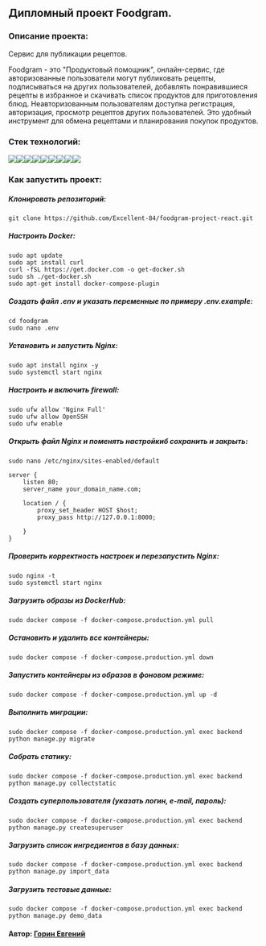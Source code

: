 ## Дипломный проект Foodgram.

### Описание проекта: 

Cервис для публикации рецептов.

Foodgram - это "Продуктовый помощник", онлайн-сервис, где авторизованные пользователи могут публиковать рецепты, подписываться на других пользователей, добавлять понравившиеся рецепты в избранное и скачивать список продуктов для приготовления блюд. Неавторизованным пользователям доступна регистрация, авторизация, просмотр рецептов других пользователей. Это удобный инструмент для обмена рецептами и планирования покупок продуктов.

### Стек технологий:
<img src="https://img.shields.io/badge/Python-FFFFFF?style=for-the-badge&logo=python&logoColor=3776AB"/><img src="https://img.shields.io/badge/django-FFFFFF?style=for-the-badge&logo=django&logoColor=082E08"/><img src="https://img.shields.io/badge/Django REST Framework-FFFFFF?style=for-the-badge&logo=&logoColor=361508"/><img src="https://img.shields.io/badge/PostgreSQL-FFFFFF?style=for-the-badge&logo=PostgreSQL&logoColor=4169E1"/><img src="https://img.shields.io/badge/Nginx-FFFFFF?style=for-the-badge&logo=Nginx&logoColor=009639"/><img src="https://img.shields.io/badge/gunicorn-FFFFFF?style=for-the-badge&logo=gunicorn&logoColor=499848"/><img src="https://img.shields.io/badge/GitHub Actions-FFFFFF?style=for-the-badge&logo=GitHub Actions&logoColor=2088FF"/><img src="https://img.shields.io/badge/Docker-FFFFFF?style=for-the-badge&logo=Docker&logoColor=2496ED"/><img src="https://img.shields.io/badge/Yandex Cloud-FFFFFF?style=for-the-badge&logo=Yandex Cloud&logoColor=5282FF"/>

### Как запустить проект: 

##### Клонировать репозиторий: 
``` 
git clone https://github.com/Excellent-84/foodgram-project-react.git
```
##### Настроить Docker:
``` 
sudo apt update
sudo apt install curl
curl -fSL https://get.docker.com -o get-docker.sh
sudo sh ./get-docker.sh
sudo apt-get install docker-compose-plugin
```
##### Создать файл .env и указать переменные по примеру .env.example:
``` 
cd foodgram
sudo nano .env
```
##### Установить и запустить Nginx:
```
sudo apt install nginx -y
sudo systemctl start nginx
```
##### Настроить и включить firewall:
```
sudo ufw allow 'Nginx Full'
sudo ufw allow OpenSSH
sudo ufw enable
```
##### Открыть файл Nginx и поменять настройкиб сохранить и закрыть:
```
sudo nano /etc/nginx/sites-enabled/default
```
```
server {
    listen 80;
    server_name your_domain_name.com;
    
    location / {
        proxy_set_header HOST $host;
        proxy_pass http://127.0.0.1:8000;

    }
}
```
##### Проверить корректность настроек и перезапустить Nginx: 
```
sudo nginx -t
sudo systemctl start nginx
```
##### Загрузить образы из DockerHub:
```
sudo docker compose -f docker-compose.production.yml pull
```
##### Остановить и удалить все контейнеры:
```
sudo docker compose -f docker-compose.production.yml down
```
##### Запустить контейнеры из образов в фоновом режиме: 
```
sudo docker compose -f docker-compose.production.yml up -d
```
##### Выполнить миграции: 
``` 
sudo docker compose -f docker-compose.production.yml exec backend python manage.py migrate 
```
##### Собрать статику:
``` 
sudo docker compose -f docker-compose.production.yml exec backend python manage.py collectstatic
```
##### Создать суперпользователя (указать логин, e-mail, пароль):
``` 
sudo docker compose -f docker-compose.production.yml exec backend python manage.py createsuperuser 
```
##### Загрузить список ингредиентов в базу данных:
``` 
sudo docker compose -f docker-compose.production.yml exec backend python manage.py import_data
``` 
##### Загрузить тестовые данные:
``` 
sudo docker compose -f docker-compose.production.yml exec backend python manage.py demo_data
``` 

#### Автор: [Горин Евгений](https://github.com/Excellent-84)
